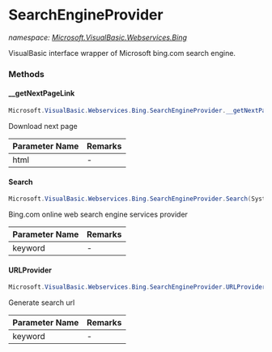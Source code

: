 ﻿# SearchEngineProvider
_namespace: <a href="#" onClick="load('/docs/Microsoft.VisualBasic.Webservices.Bing/index.md')">Microsoft.VisualBasic.Webservices.Bing</a>_

VisualBasic interface wrapper of Microsoft bing.com search engine.



### Methods

#### __getNextPageLink
```csharp
Microsoft.VisualBasic.Webservices.Bing.SearchEngineProvider.__getNextPageLink(System.String)
```
Download next page

|Parameter Name|Remarks|
|--------------|-------|
|html|-|


#### Search
```csharp
Microsoft.VisualBasic.Webservices.Bing.SearchEngineProvider.Search(System.String)
```
Bing.com online web search engine services provider

|Parameter Name|Remarks|
|--------------|-------|
|keyword|-|


#### URLProvider
```csharp
Microsoft.VisualBasic.Webservices.Bing.SearchEngineProvider.URLProvider(System.String)
```
Generate search url

|Parameter Name|Remarks|
|--------------|-------|
|keyword|-|



